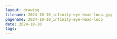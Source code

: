 ```yaml
---
layout: drawing
filename: 2024-10-10_infinity-eye-head-loop.jpg
pagename: 2024-10-10_infinity-eye-head-loop
date: 2024-10-10
tags:
---
```

